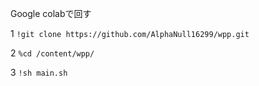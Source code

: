 Google colabで回す

1  `!git clone https://github.com/AlphaNull16299/wpp.git`

2  `%cd /content/wpp/`

3  `!sh main.sh`

